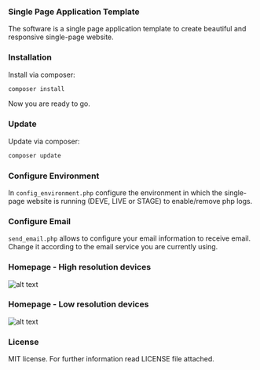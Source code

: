 ### Single Page Application Template 
The software is a single page application template to create beautiful and responsive single-page website.

### Installation
Install via composer:

```bash
composer install
```
Now you are ready to go.
### Update
Update via composer:

```bash
composer update
```

### Configure Environment
In ```config_environment.php``` configure the environment in which the single-page website is running (DEVE, LIVE or STAGE) to enable/remove php logs.

### Configure Email
```send_email.php``` allows to configure your email information to receive email. Change it according to the email service you are currently using.

### Homepage - High resolution devices

 
![alt text][logo]

[logo]: homepage-high-resolution.png "homepage in high resolution devices" 

### Homepage - Low resolution devices

 
![alt text][logo2]

[logo2]: homepage-low-resolution.png "homepage in low resolution devices" 
 ### License 
 
 MIT license. For further information read LICENSE file attached.

